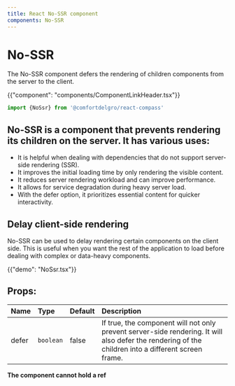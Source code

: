 ```yaml
---
title: React No-SSR component
components: No-SSR
---
```


# No-SSR

<p class="description">The No-SSR component defers the rendering of children components from the server to the client.</p>

{{"component": "components/ComponentLinkHeader.tsx"}}

```jsx
import {NoSsr} from '@comfortdelgro/react-compass'
```

## No-SSR is a component that prevents rendering its children on the server. It has various uses:

- It is helpful when dealing with dependencies that do not support server-side rendering (SSR).
- It improves the initial loading time by only rendering the visible content.
- It reduces server rendering workload and can improve performance.
- It allows for service degradation during heavy server load.
- With the defer option, it prioritizes essential content for quicker interactivity.

## Delay client-side rendering

No-SSR can be used to delay rendering certain components on the client side. This is useful when you want the rest of the application to load before dealing with complex or data-heavy components.

{{"demo": "NoSsr.tsx"}}

## Props:

| Name  | Type      | Default | Description                                                                                                                                         |
| :---- | :-------- | :------ | :-------------------------------------------------------------------------------------------------------------------------------------------------- |
| defer | `boolean` | false   | If true, the component will not only prevent server-side rendering. It will also defer the rendering of the children into a different screen frame. |

**The component cannot hold a ref**
